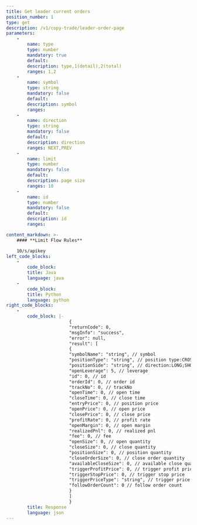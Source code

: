 ```yaml
---
title: Get leader current orders
position_number: 1
type: get
description: /v1/copy-trade/leader-order-page
parameters:
    -
        name: type
        type: number
        mandatory: true
        default:
        description: type,1(detail),2(total)
        ranges: 1,2
    -
        name: symbol
        type: string
        mandatory: false
        default:
        description: symbol
        ranges:
    -
        name: direction
        type: string
        mandatory: false
        default:
        description: direction
        ranges: NEXT,PREV
    -
        name: limit
        type: number
        mandatory: false
        default:
        description: page size
        ranges: 10
    -
        name: id
        type: number
        mandatory: false
        default:
        description: id
        ranges:

content_markdown: >-
    #### **Limit Flow Rules**

    10/s/apikey
left_code_blocks:
    -
        code_block:
        title: Java
        language: java
    -
        code_block:
        title: Python
        language: python
right_code_blocks:
    -
        code_block: |-
                        {
                        "returnCode": 0,
                        "msgInfo": "success",
                        "error": null,
                        "result": [
                        {
                        "symbolName": "string", // symbol
                        "positionType": "string", // position type:CROSSED;ISOLATED
                        "positionSide": "string", // direction:LONG;SHORT
                        "openLeverage": 5, // leverage
                        "id": 0, // id
                        "orderId": 0, // order id
                        "trackNo": 0, // trackNo
                        "openTime": 0, // open time
                        "closeTime": 0, // close time
                        "entryPrice": 0, // position price
                        "openPrice": 0, // open price
                        "closePrice": 0, // close price
                        "profitRate": 0, // profit rate
                        "openMargin": 0, // open margin
                        "realizedPnl": 0, // realized pnl
                        "fee": 0, // fee
                        "openSize": 0, // open quantity
                        "closeSize": 0, // close quantity
                        "positionSize": 0, // position quantity
                        "closeOrderSize": 0, // close order quantity
                        "availableCloseSize": 0, // available close quantity
                        "triggerProfitPrice": 0, // trigger profit price
                        "triggerStopPrice": 0, // trigger stop price
                        "triggerPriceType": "string", // trigger price type:LATEST_PRICE,MARK_PRICE
                        "followOrderCount": 0 // follow order count
                        }
                        ]
                        }
        title: Response
        language: json
---
```

